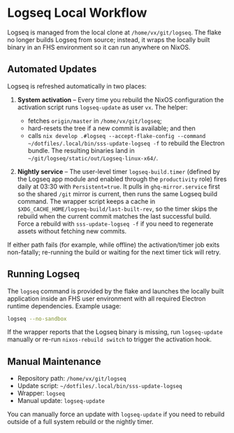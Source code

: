 # Logseq Local Workflow

Logseq is managed from the local clone at `/home/vx/git/logseq`. The flake no longer
builds Logseq from source; instead, it wraps the locally built binary in an FHS
environment so it can run anywhere on NixOS.

## Automated Updates

Logseq is refreshed automatically in two places:

1. **System activation** – Every time you rebuild the NixOS configuration the
   activation script runs `logseq-update` as user `vx`. The helper:
   - fetches `origin/master` in `/home/vx/git/logseq`;
   - hard-resets the tree if a new commit is available; and then
   - calls `nix develop .#logseq --accept-flake-config --command ~/dotfiles/.local/bin/sss-update-logseq -f`
     to rebuild the Electron bundle. The resulting binaries land in
     `~/git/logseq/static/out/Logseq-linux-x64/`.

2. **Nightly service** – The user-level timer `logseq-build.timer` (defined by the Logseq app module and enabled through the `productivity` role) fires daily at 03:30 with `Persistent=true`.
   It pulls in `ghq-mirror.service` first so the shared `/git` mirror is
   current, then runs the same Logseq build command. The wrapper script keeps a
   cache in `$XDG_CACHE_HOME/logseq-build/last-built-rev`, so the timer skips the
   rebuild when the current commit matches the last successful build. Force a
   rebuild with `sss-update-logseq -f` if you need to regenerate assets without
   fetching new commits.

If either path fails (for example, while offline) the activation/timer job exits
non-fatally; re-running the build or waiting for the next timer tick will retry.

## Running Logseq

The `logseq` command is provided by the flake and launches the locally built
application inside an FHS user environment with all required Electron runtime
dependencies. Example usage:

```sh
logseq --no-sandbox
```

If the wrapper reports that the Logseq binary is missing, run `logseq-update`
manually or re-run `nixos-rebuild switch` to trigger the activation hook.

## Manual Maintenance

- Repository path: `/home/vx/git/logseq`
- Update script: `~/dotfiles/.local/bin/sss-update-logseq`
- Wrapper: `logseq`
- Manual update: `logseq-update`

You can manually force an update with `logseq-update` if you need to rebuild
outside of a full system rebuild or the nightly timer.

